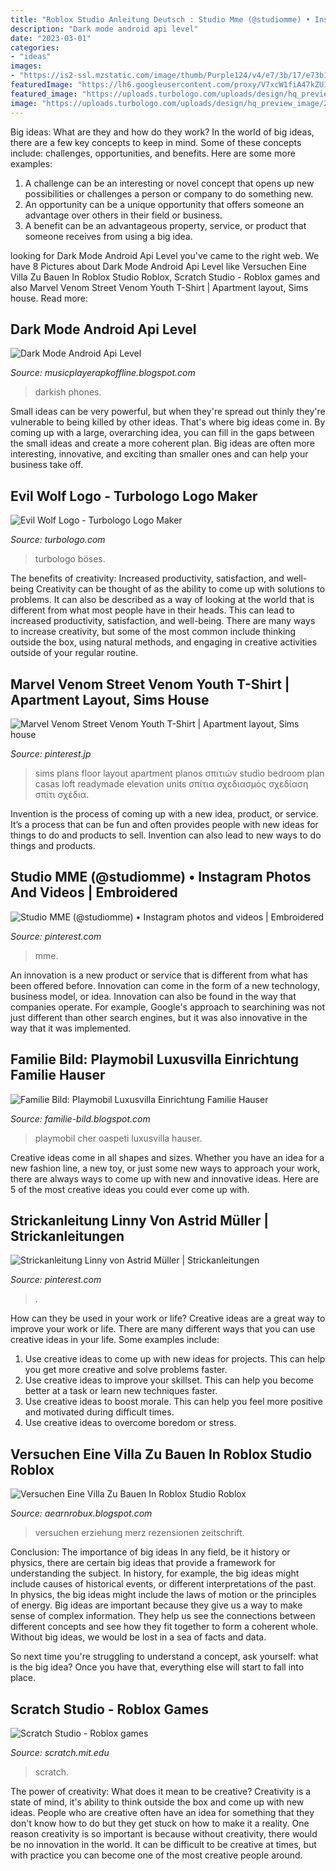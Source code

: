 ```yaml
---
title: "Roblox Studio Anleitung Deutsch : Studio Mme (@studiomme) • Instagram Photos And Videos"
description: "Dark mode android api level"
date: "2023-03-01"
categories:
- "ideas"
images:
- "https://is2-ssl.mzstatic.com/image/thumb/Purple124/v4/e7/3b/17/e73b1767-94cd-5353-87ba-06aa28b21920/AppIcon-1x_U007emarketing-0-7-0-85-220.png/1200x1200.jpg"
featuredImage: "https://lh6.googleusercontent.com/proxy/V7xcW1fiA47kZU1U4DJUoIkEIbcZiyPAzo3jMUZvXBTPK0hzzlCcYbwqaMyGXDwQCrPY7zNgPiuU0hUTrtWYTIFfza9ewVg1dt5Ac9I4Rd8Op-Sp1yZbn7mvu3um-phXF9CPeWbRliuq42ygqZeFipA=w1200-h630-p-k-no-nu"
featured_image: "https://uploads.turbologo.com/uploads/design/hq_preview_image/2759889/draw_svg20210507-22909-c8qpig.svg.png"
image: "https://uploads.turbologo.com/uploads/design/hq_preview_image/2759889/draw_svg20210507-22909-c8qpig.svg.png"
---
```



Big ideas: What are they and how do they work?
In the world of big ideas, there are a few key concepts to keep in mind. Some of these concepts include: challenges, opportunities, and benefits. Here are some more examples:
1. A challenge can be an interesting or novel concept that opens up new possibilities or challenges a person or company to do something new. 
2. An opportunity can be a unique opportunity that offers someone an advantage over others in their field or business. 
3. A benefit can be an advantageous property, service, or product that someone receives from using a big idea.

	

		
looking for Dark Mode Android Api Level you've came to the right web. We have 8 Pictures about Dark Mode Android Api Level like Versuchen Eine Villa Zu Bauen In Roblox Studio Roblox, Scratch Studio - Roblox games and also Marvel Venom Street Venom Youth T-Shirt | Apartment layout, Sims house. Read more:
		
    
## Dark Mode Android Api Level

<img loading=lazy src="https://lh6.googleusercontent.com/proxy/V7xcW1fiA47kZU1U4DJUoIkEIbcZiyPAzo3jMUZvXBTPK0hzzlCcYbwqaMyGXDwQCrPY7zNgPiuU0hUTrtWYTIFfza9ewVg1dt5Ac9I4Rd8Op-Sp1yZbn7mvu3um-phXF9CPeWbRliuq42ygqZeFipA=w1200-h630-p-k-no-nu" onerror="this.onerror=null;this.src='https://tse1.mm.bing.net/th?id=OIP.NnAMAbz7WOROGCVDCJ4BwAHaD4&amp;pid=15.1';" alt="Dark Mode Android Api Level">

_Source: musicplayerapkoffline.blogspot.com_

>darkish phones. 

	

Small ideas can be very powerful, but when they're spread out thinly they're vulnerable to being killed by other ideas. That's where big ideas come in. By coming up with a large, overarching idea, you can fill in the gaps between the small ideas and create a more coherent plan. Big ideas are often more interesting, innovative, and exciting than smaller ones and can help your business take off.

    
## Evil Wolf Logo - Turbologo Logo Maker

<img loading=lazy src="https://uploads.turbologo.com/uploads/design/hq_preview_image/2759889/draw_svg20210507-22909-c8qpig.svg.png" onerror="this.onerror=null;this.src='https://tse4.mm.bing.net/th?id=OIP.Z3k_D-J1MU_6KYcBZQBy8gHaHa&amp;pid=15.1';" alt="Evil Wolf Logo - Turbologo Logo Maker">

_Source: turbologo.com_

>turbologo böses. 

	

The benefits of creativity: Increased productivity, satisfaction, and well-being
Creativity can be thought of as the ability to come up with solutions to problems. It can also be described as a way of looking at the world that is different from what most people have in their heads. This can lead to increased productivity, satisfaction, and well-being. There are many ways to increase creativity, but some of the most common include thinking outside the box, using natural methods, and engaging in creative activities outside of your regular routine.

    
## Marvel Venom Street Venom Youth T-Shirt | Apartment Layout, Sims House

<img loading=lazy src="https://i.pinimg.com/originals/b6/fc/95/b6fc956bd3fc79c269a058706edca6de.jpg" onerror="this.onerror=null;this.src='https://tse3.mm.bing.net/th?id=OIP.5T1S5nnAmzixJ5lS2lD57wHaJQ&amp;pid=15.1';" alt="Marvel Venom Street Venom Youth T-Shirt | Apartment layout, Sims house">

_Source: pinterest.jp_

>sims plans floor layout apartment planos σπιτιών studio bedroom plan casas loft readymade elevation units σπίτια σχεδιασμός σχεδίαση σπίτι σχέδια. 

	

Invention is the process of coming up with a new idea, product, or service. It’s a process that can be fun and often provides people with new ideas for things to do and products to sell. Invention can also lead to new ways to do things and products.

    
## Studio MME (@studiomme) • Instagram Photos And Videos | Embroidered

<img loading=lazy src="https://i.pinimg.com/originals/5c/6f/3f/5c6f3f0fdb848f387739d55f72e9eb07.png" onerror="this.onerror=null;this.src='https://tse4.mm.bing.net/th?id=OIP.rhu63q5isKPxN13c1SOGRwHaHa&amp;pid=15.1';" alt="Studio MME (@studiomme) • Instagram photos and videos | Embroidered">

_Source: pinterest.com_

>mme. 

	

An innovation is a new product or service that is different from what has been offered before. Innovation can come in the form of a new technology, business model, or idea. Innovation can also be found in the way that companies operate. For example, Google's approach to searchining was not just different than other search engines, but it was also innovative in the way that it was implemented.

    
## Familie Bild: Playmobil Luxusvilla Einrichtung Familie Hauser

<img loading=lazy src="https://images-na.ssl-images-amazon.com/images/I/71bLSl3U2DL._AC_SL1000_.jpg" onerror="this.onerror=null;this.src='https://tse1.mm.bing.net/th?id=OIP.bUvdxA4MltE3WF7fokhheAHaFd&amp;pid=15.1';" alt="Familie Bild: Playmobil Luxusvilla Einrichtung Familie Hauser">

_Source: familie-bild.blogspot.com_

>playmobil cher oaspeti luxusvilla hauser. 

	

Creative ideas come in all shapes and sizes. Whether you have an idea for a new fashion line, a new toy, or just some new ways to approach your work, there are always ways to come up with new and innovative ideas. Here are 5 of the most creative ideas you could ever come up with.

    
## Strickanleitung Linny Von Astrid Müller | Strickanleitungen

<img loading=lazy src="https://i.pinimg.com/originals/5d/57/61/5d57618830987c0bfd308713fef16e1a.png" onerror="this.onerror=null;this.src='https://tse2.mm.bing.net/th?id=OIP.XZL6ob8sSipvPcSpRbzMQwHaLG&amp;pid=15.1';" alt="Strickanleitung Linny von Astrid Müller | Strickanleitungen">

_Source: pinterest.com_

>. 

	

How can they be used in your work or life?
Creative ideas are a great way to improve your work or life. There are many different ways that you can use creative ideas in your life. Some examples include: 
1. Use creative ideas to come up with new ideas for projects. This can help you get more creative and solve problems faster. 
2. Use creative ideas to improve your skillset. This can help you become better at a task or learn new techniques faster. 
3. Use creative ideas to boost morale. This can help you feel more positive and motivated during difficult times. 
4. Use creative ideas to overcome boredom or stress.

    
## Versuchen Eine Villa Zu Bauen In Roblox Studio Roblox

<img loading=lazy src="https://is2-ssl.mzstatic.com/image/thumb/Purple124/v4/e7/3b/17/e73b1767-94cd-5353-87ba-06aa28b21920/AppIcon-1x_U007emarketing-0-7-0-85-220.png/1200x1200.jpg" onerror="this.onerror=null;this.src='https://tse1.mm.bing.net/th?id=OIP.5vdz4MehjspPKQKlrJpDRAHaHa&amp;pid=15.1';" alt="Versuchen Eine Villa Zu Bauen In Roblox Studio Roblox">

_Source: aearnrobux.blogspot.com_

>versuchen erziehung merz rezensionen zeitschrift. 

	

Conclusion: The importance of big ideas
In any field, be it history or physics, there are certain big ideas that provide a framework for understanding the subject. In history, for example, the big ideas might include causes of historical events, or different interpretations of the past. In physics, the big ideas might include the laws of motion or the principles of energy.
Big ideas are important because they give us a way to make sense of complex information. They help us see the connections between different concepts and see how they fit together to form a coherent whole. Without big ideas, we would be lost in a sea of facts and data.

So next time you're struggling to understand a concept, ask yourself: what is the big idea? Once you have that, everything else will start to fall into place.

    
## Scratch Studio - Roblox Games

<img loading=lazy src="https://cdn2.scratch.mit.edu/get_image/gallery/27605570_200x130.png" onerror="this.onerror=null;this.src='https://tse2.mm.bing.net/th?id=OIP.-7ltTDGyTixmXPcHLz0CJAAAAA&amp;pid=15.1';" alt="Scratch Studio - Roblox games">

_Source: scratch.mit.edu_

>scratch. 

	

The power of creativity: What does it mean to be creative?
Creativity is a state of mind, it's ability to think outside the box and come up with new ideas. People who are creative often have an idea for something that they don't know how to do but they get stuck on how to make it a reality. One reason creativity is so important is because without creativity, there would be no innovation in the world. It can be difficult to be creative at times, but with practice you can become one of the most creative people around.

